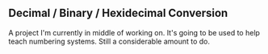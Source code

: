 ## Decimal / Binary / Hexidecimal Conversion

A project I'm currently in middle of working on. It's going to be used to help teach numbering systems. Still a considerable amount to do.